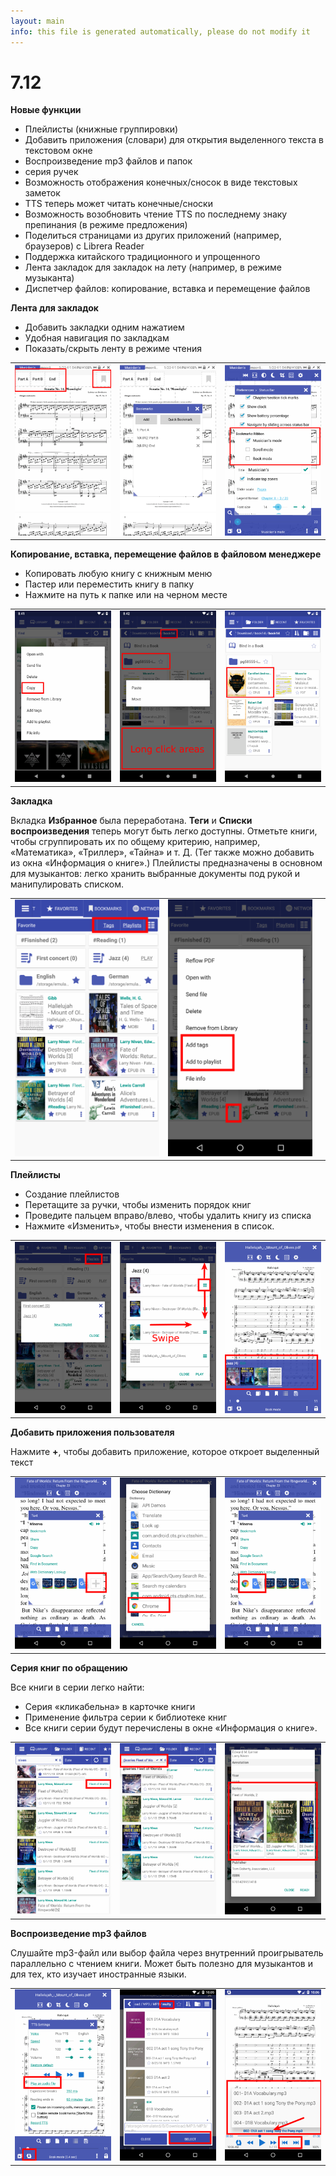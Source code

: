 ```yaml
---
layout: main
info: this file is generated automatically, please do not modify it
---
```


# 7.12

**Новые функции**

* Плейлисты (книжные группировки)
* Добавить приложения (словари) для открытия выделенного текста в текстовом окне
* Воспроизведение mp3 файлов и папок
* серия ручек
* Возможность отображения конечных/сносок в виде текстовых заметок
* TTS теперь может читать конечные/сноски
* Возможность возобновить чтение TTS по последнему знаку препинания (в режиме предложения)
* Поделиться страницами из других приложений (например, браузеров) с Librera Reader
* Поддержка китайского традиционного и упрощенного
* Лента закладок для закладок на лету (например, в режиме музыканта)
* Диспетчер файлов: копирование, вставка и перемещение файлов

**Лента для закладок**

* Добавить закладки одним нажатием
* Удобная навигация по закладкам
* Показать/скрыть ленту в режиме чтения

||||
|-|-|-|
|![](19.png)|![](20.png)|![](21.png)|

**Копирование, вставка, перемещение файлов в файловом менеджере**

* Копировать любую книгу с книжным меню
* Пастер или переместить книгу в папку
* Нажмите на путь к папке или на черном месте

||||
|-|-|-|
|![](16.png)|![](17.png)|![](18.png)|

**Закладка**

Вкладка **Избранное** была переработана. **Теги** и **Списки воспроизведения** теперь могут быть легко доступны.
Отметьте книги, чтобы сгруппировать их по общему критерию, например, «Математика», «Триллер», «Тайна» и т. Д. (Тег также можно добавить из окна «Информация о книге».)
Плейлисты предназначены в основном для музыкантов: легко хранить выбранные документы под рукой и манипулировать списком.

||||
|-|-|-|
|![](1.png)|![](2.png)||

**Плейлисты**

* Создание плейлистов
* Перетащите за ручки, чтобы изменить порядок книг
* Проведите пальцем вправо/влево, чтобы удалить книгу из списка
* Нажмите «Изменить», чтобы внести изменения в список.

||||
|-|-|-|
|![](4.png)|![](5.png)|![](6.png)|

**Добавить приложения пользователя**

Нажмите **+**, чтобы добавить приложение, которое откроет выделенный текст

||||
|-|-|-|
|![](7.png)|![](8.png)|![](9.png)|

**Серия книг по обращению**

Все книги в серии легко найти:

* Серия «кликабельна» в карточке книги
* Применение фильтра серии к библиотеке книг
* Все книги серии будут перечислены в окне «Информация о книге».

||||
|-|-|-|
|![](10.png)|![](11.png)|![](12.png)|

**Воспроизведение mp3 файлов**

Слушайте mp3-файл или выбор файла через внутренний проигрыватель параллельно с чтением книги.
Может быть полезно для музыкантов и для тех, кто изучает иностранные языки.

||||
|-|-|-|
|![](13.png)|![](14.png)|![](15.png)|


